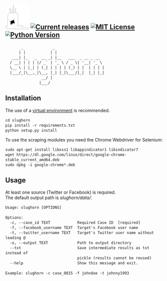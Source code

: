 ![slughorn](slughorn.jpg "Slughorn") [![Current releases](https://img.shields.io/badge/release-v0.1-brightgreen.svg)](https://github.com/d0tcc/slughorn/releases) [![MIT License](https://img.shields.io/badge/license-MIT-blue.svg)](https://github.com/d0tcc/slughorn/blob/master/LICENSE) [![Python Version](https://img.shields.io/badge/Python-v3.6.4-yellow.svg)](https://docs.python.org/3) 
---
```
       _             _
      | |           | |
   ___| |_   _  __ _| |__   ___  _ __ _ __
  / __| | | | |/ _` | '_ \ / _ \| '__| '_ \
  \__ \ | |_| | (_| | | | | (_) | |  | | | |
  |___/_|\__,_|\__, |_| |_|\___/|_|  |_| |_|
                __/ |
               |___/
```

## Installation
The use of a [virtual environment](https://virtualenv.pypa.io/en/stable/) is recommended.
```
cd slughorn
pip install -r requirements.txt
python setup.py install
```

To use the scraping modules you need the Chrome Webdriver for Selenium:
```
sudo apt-get install libxss1 libappindicator1 libindicator7
wget https://dl.google.com/linux/direct/google-chrome-stable_current_amd64.deb
sudo dpkg -i google-chrome*.deb
```



## Usage
At least one source (Twitter or Facebook) is required.\
The default output path is *slughorn/data/*.


```
Usage: slughorn [OPTIONS]

Options:
  -c, --case_id TEXT            Required Case ID  [required]
  -f, --facebook_username TEXT  Target's Facebook user name
  -t, --twitter_username TEXT   Target's Twitter user name without leading @
  -o, --output TEXT             Path to output directory
  --txt                         Save intermediate results as txt instead of
                                pickle (results cannot be reused)
  --help                        Show this message and exit.

Example: slughorn -c case_0815 -f johndoe -t johnny1993
```
